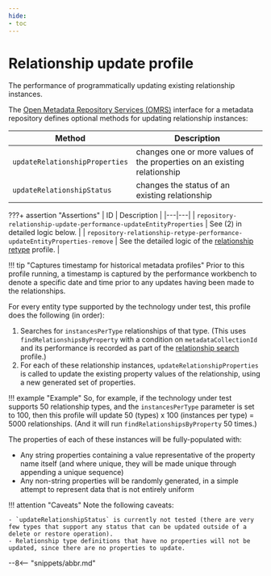 ```yaml
---
hide:
- toc
---
```


<!-- SPDX-License-Identifier: CC-BY-4.0 -->
<!-- Copyright Contributors to the Egeria project. -->

# Relationship update profile

The performance of programmatically updating existing relationship instances.

The [Open Metadata Repository Services (OMRS)](/egeria-docs/services/omrs) interface for a metadata
repository defines optional methods for updating relationship instances:

| Method | Description |
|---|---|
| `updateRelationshipProperties` | changes one or more values of the properties on an existing relationship |
| `updateRelationshipStatus` | changes the status of an existing relationship |

???+ assertion "Assertions"
    | ID | Description |
    |---|---|
    | `repository-relationship-update-performance-updateEntityProperties` | See (2) in detailed logic below. |
    | `repository-relationship-retype-performance-updateEntityProperties-remove` | See the detailed logic of the [relationship retype](relationship-retype.md) profile. |

!!! tip "Captures timestamp for historical metadata profiles"
    Prior to this profile running, a timestamp is captured by the performance workbench to denote a specific date and time
    prior to any updates having been made to the relationships.

For every entity type supported by the technology under test, this profile does the following (in order):

1. Searches for `instancesPerType` relationships of that type. (This uses `findRelationshipsByProperty` with a condition on
   `metadataCollectionId` and its performance is recorded as part of the [relationship search](relationship-search.md) profile.)
1. For each of these relationship instances, `updateRelationshipProperties` is called to update the existing property values of the
   relationship, using a new generated set of properties.

!!! example "Example"
    So, for example, if the technology under test supports 50 relationship types, and the `instancesPerType` parameter is
    set to 100, then this profile will update 50 (types) x 100 (instances per type) = 5000
    relationships. (And it will run `findRelationshipsByProperty` 50 times.)

The properties of each of these instances will be fully-populated with:

- Any string properties containing a value representative of the property name itself (and where unique,
  they will be made unique through appending a unique sequence)
- Any non-string properties will be randomly generated, in a simple attempt to represent data that is not entirely
  uniform

!!! attention "Caveats"
    Note the following caveats:

    - `updateRelationshipStatus` is currently not tested (there are very few types that support any status that can be updated outside of a delete or restore operation).
    - Relationship type definitions that have no properties will not be updated, since there are no properties to update.

--8<-- "snippets/abbr.md"
